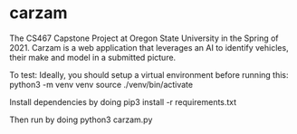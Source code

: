 # carzam
The CS467 Capstone Project at Oregon State University in the Spring of 2021. Carzam is a web application that leverages an AI to identify vehicles, their make and model in a submitted picture.

To test:
Ideally, you should setup a virtual environment before running this:
python3 -m venv venv
source ./venv/bin/activate

Install dependencies by doing
pip3 install -r requirements.txt

Then run by doing
python3 carzam.py
